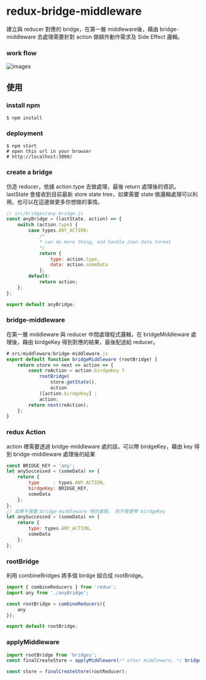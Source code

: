 # redux-bridge-middleware
建立與 reducer 對應的 bridge，在第一層 middleware後，藉由 bridge-middleware 去處理需要針對 action 做額外動作需求及 Side Effect 邏輯。
### work flow
![images](https://raw.githubusercontent.com/duncan60/redux-bridge-middleware/master/redux-bridge-middleware-flow.png)

## 使用

### install npm
```
$ npm install
```
### deployment
```
$ npm start
# open this url in your browser
# http://localhost:3000/
```

### create a bridge
仿造 reducer，依據 action.type 去做處理，最後 return 處理後的資訊，lastState 會接收到目前最新 store state tree，如果需要 state 做邏輯處理可以利用。也可以在這邊做更多你想做的事情。
``` js
// src/bridges/any-bridge.js
const anyBridge = (lastState, action) => {
    switch (action.type) {
        case types.ANY_ACTION:
            /*
            * can do more thing, and handle Json data format
            */
            return {
                type: action.type,
                data: action.someData
            };
        default:
            return action;
    };
};

export default anyBridge;
```
### bridge-middleware
在第一層 middleware 與 reducer 中間處理程式邏輯，在 bridgeMiddleware 處理後，藉由 birdgeKey 得到對應的結果，最後配送給 reducer。
``` js
# src/middleware/bridge-middleware.js
export default function bridgeMiddleware (rootBridge) {
    return store => next => action => {
        const reAction = action.birdgeKey ?
            rootBridge(
                store.getState(),
                action
            )[action.birdgeKey] :
            action;
        return next(reAction);
    };
}
```
### redux Action
action 裡需要透過 bridge-middleware 處的話，可以帶 birdgeKey，藉由 key 得到 bridge-middleware 處理後的結果
``` js
const BRIDGE_KEY = 'any';
let anySuccessed = (someData) => {
    return {
        type     : types.ANY_ACTION,
        birdgeKey: BRIDGE_KEY,
        someData
    };
};
// 如果不需要 bridge-middleware 特別處理， 則不需要帶 birdgeKey
let anySuccessed = (someData) => {
    return {
        type: types.ANY_ACTION,
        someData
    };
};
```
### rootBridge
利用 combineBridges 將多個 birdge 組合成 rootBridge。
``` js
import { combineReducers } from 'redux';
import any from './anyBridge';

const rootBridge = combineReducers({
    any
});

export default rootBridge;
```
### applyMiddleware
``` js
import rootBridge from 'bridges';
const finalCreateStore = applyMiddleware(/* other middleware, */ bridgeMiddleware(rootBridge))(createStore);

const store = finalCreateStore(rootReducer);
```
